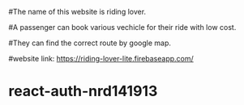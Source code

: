 #The name of this website is riding lover.

#A passenger can book various vechicle for their ride with low cost.

#They can find the correct route by google map.

#website link: https://riding-lover-lite.firebaseapp.com/




# react-auth-nrd141913
